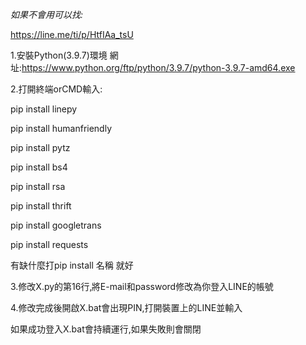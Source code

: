 *_如果不會用可以找:_*

https://line.me/ti/p/HtfIAa_tsU

1.安裝Python(3.9.7)環境
網址:https://www.python.org/ftp/python/3.9.7/python-3.9.7-amd64.exe

2.打開終端orCMD輸入:

  pip install linepy
  
  pip install humanfriendly
  
  pip install pytz
  
  pip install bs4
  
  pip install rsa
  
  pip install thrift
  
  pip install googletrans
  
  pip install requests
  
有缺什麼打pip install 名稱 就好

3.修改X.py的第16行‚將E-mail和password修改為你登入LINE的帳號

4.修改完成後開啟X.bat會出現PIN,打開裝置上的LINE並輸入

如果成功登入X.bat會持續運行,如果失敗則會關閉
